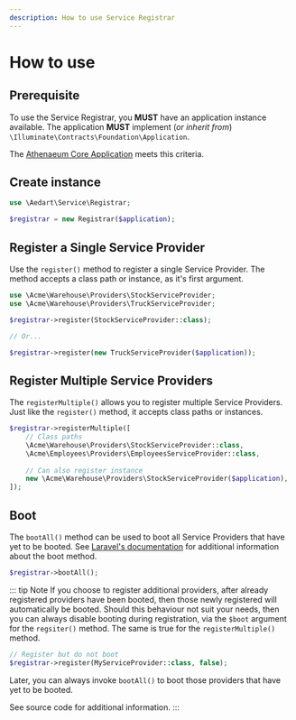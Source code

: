 ```yaml
---
description: How to use Service Registrar
---
```


# How to use

## Prerequisite

To use the Service Registrar, you **MUST** have an application instance available.
The application **MUST** implement (_or inherit from_) `\Illuminate\Contracts\Foundation\Application`.

The [Athenaeum Core Application](../core) meets this criteria.

## Create instance

```php
use \Aedart\Service\Registrar;

$registrar = new Registrar($application);
```

## Register a Single Service Provider

Use the `register()` method to register a single Service Provider.
The method accepts a class path or instance, as it's first argument.

```php
use \Acme\Warehouse\Providers\StockServiceProvider;
use \Acme\Warehouse\Providers\TruckServiceProvider;

$registrar->register(StockServiceProvider::class);

// Or...

$registrar->register(new TruckServiceProvider($application));
```

## Register Multiple Service Providers

The `registerMultiple()` allows you to register multiple Service Providers.
Just like the `register()` method, it accepts class paths or instances.

```php
$registrar->registerMultiple([
    // Class paths
    \Acme\Warehouse\Providers\StockServiceProvider::class,
    \Acme\Employees\Providers\EmployeesServiceProvider::class,
    
    // Can also register instance
    new \Acme\Warehouse\Providers\StockServiceProvider($application),
]);
```

## Boot 

The `bootAll()` method can be used to boot all Service Providers that have yet to be booted.
See [Laravel's documentation](https://laravel.com/docs/7.x/providers#the-boot-method) for additional information about the boot method.

```php
$registrar->bootAll();
```

::: tip Note
If you choose to register additional providers, after already registered providers have been booted, then those newly registered will automatically be booted.
Should this behaviour not suit your needs, then you can always disable booting during registration, via the `$boot` argument for the `regsiter()` method.
The same is true for the `registerMultiple()` method.

```php
// Register but do not boot
$registrar->register(MyServiceProvider::class, false);
```

Later, you can always invoke `bootAll()` to boot those providers that have yet to be booted.

See source code for additional information.
:::

